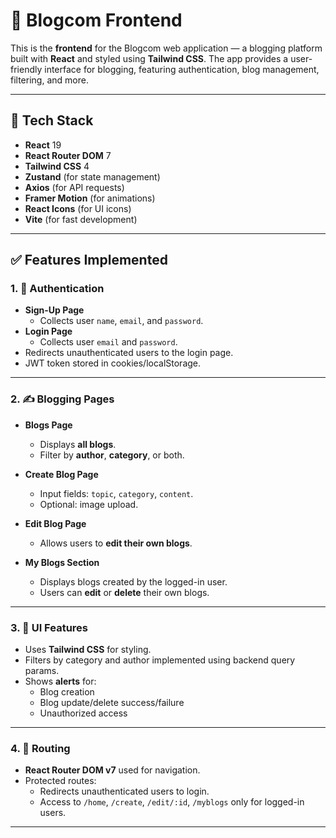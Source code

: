 # 📝 Blogcom Frontend

This is the **frontend** for the Blogcom web application — a blogging platform built with **React** and styled using **Tailwind CSS**. The app provides a user-friendly interface for blogging, featuring authentication, blog management, filtering, and more.

---

## 🚀 Tech Stack

- **React** 19
- **React Router DOM** 7
- **Tailwind CSS** 4
- **Zustand** (for state management)
- **Axios** (for API requests)
- **Framer Motion** (for animations)
- **React Icons** (for UI icons)
- **Vite** (for fast development)

---

## ✅ Features Implemented

### 1. 🔐 Authentication

- **Sign-Up Page**
  - Collects user `name`, `email`, and `password`.
- **Login Page**
  - Collects user `email` and `password`.
- Redirects unauthenticated users to the login page.
- JWT token stored in cookies/localStorage.

---

### 2. ✍️ Blogging Pages

- **Blogs Page**

  - Displays **all blogs**.
  - Filter by **author**, **category**, or both.

- **Create Blog Page**

  - Input fields: `topic`, `category`, `content`.
  - Optional: image upload.

- **Edit Blog Page**

  - Allows users to **edit their own blogs**.

- **My Blogs Section**
  - Displays blogs created by the logged-in user.
  - Users can **edit** or **delete** their own blogs.

---

### 3. 🎨 UI Features

- Uses **Tailwind CSS** for styling.
- Filters by category and author implemented using backend query params.
- Shows **alerts** for:
  - Blog creation
  - Blog update/delete success/failure
  - Unauthorized access

---

### 4. 🔁 Routing

- **React Router DOM v7** used for navigation.
- Protected routes:
  - Redirects unauthenticated users to login.
  - Access to `/home`, `/create`, `/edit/:id`, `/myblogs` only for logged-in users.

---

